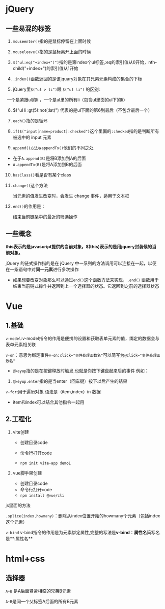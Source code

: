 # jQuery

## 一些易混的标签

1. `mouseenter()`指的是鼠标停留在上面时候

2. `mouseleave()`指的是鼠标离开上面的时候

3. `$("ul:eq("+index+")")`指的是第index个ul标签,:eq的索引值从0开始，nth-child("+index+")的索引值从1开始

4. `.index()`函数返回的是该jquary对象在其兄弟元素构成的集合的下标

5. jQuery里` $("ul > li") `跟 `$("ul li")` 的区别:

​          一个是紧跟ul的li ，一个是ul里的所有li（包含ul里面的ul下的li）

6. $("ul li :gt(5):not(:lat)")   代表的是ul下面的第6到最后（不包含最后一个）

7. `each()`指的是循环

8. `if($("input[name=product]:checked")`这个里面的`:checked`指的是判断所有被选中的 input 元素

9. `append()方法与appendTo()`他们的不同之处

- 在于`A.append(B)`是将B添加到A的后面
- `A.appendTo(B)`是将A添加到B的后面
10. `hasClass()`看是否有某个class

11. `change()`这个方法  

    当元素的值发生改变时，会发生 change 事件，适用于文本框

12. `end()`的作用是：

    结束当前链条中的最近的筛选操作

## 一些概念

**this表示的是javascript提供的当前对象，$(this)表示的是用jquery封装候的当前对象。**

jQuery 的链式操作指的是在 jQuery 中一系列的方法调用可以连接在一起，以便在一条语句中对**同一元素**进行多次操作

- 如果想要改变对象那么可以通过`end()`这个函数方法来实现，`.end()` 函数用于结束当前链式操作并返回到上一个选择器的状态。它返回到之前的选择器状态

# Vue

## 1.基础

`v-model`:v-model指令的作用是便携的设置和获取表单元素的值，绑定的数据会与表单元素相关联

`v-on`：意思为绑定事件`v-on:click="事件处理函数名"`可以简写为`@click="事件处理函数名"`

-  `@keyup`指的是在按键释放时触发,也就是你按下键盘起来后的事件 例如：

  1. `@keyup.enter`指的是当enter（回车键）按下以后产生的结果

`v-for`:用于遍历对象 语法是（item,index）in 数据

-  item和index可以结合其他指令一起用

## 2.工程化

1. vite创建

   - 创建目录code

   - 命令行打开code

   - `npm init vite-app demo1`

 2. vue脚手架创建
	- 创建目录code
	- 命令行打开code
	- `npm install @vue/cli`

js里面的方法

`.splice(index,howmany)`：删除从index位置开始的howmany个元素（包括index这个元素）

`v-bind`   v-bind指令的作用是为元素绑定属性,完整的写法是**v-bind：属性名**简写名是**:属性名**
# html+css

## 选择器

`A+B` 是A后面紧紧相临的兄弟B元素

`A~B`是同一个父标签A后面的所有B元素

 
